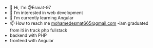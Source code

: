 - 👋 Hi, I’m @Esmat-97
- 👀 I’m interested in web development
- 🌱 I’m currently learning Angular
- 📫 How to reach me mohamedesmat665@gmail.com
-iam graduated from iti in track php fullstack
- backend with PHP
- frontend with Angular

<!---
Esmat-97/Esmat-97 is a ✨ special ✨ repository because its `README.md` (this file) appears on your GitHub profile.
You can click the Preview link to take a look at your changes.
--->
